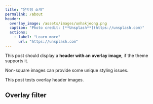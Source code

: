 ```yaml
---
title: "운학정 소개"
permalink: /about
header:
  overlay_image: /assets/images/unhakjeong.png
  caption: "Photo credit: [**Unsplash**](https://unsplash.com)"
  actions:
    - label: "Learn more"
      url: "https://unsplash.com"
---
```


This post should display a **header with an overlay image**, if the theme supports it.

Non-square images can provide some unique styling issues.

This post tests overlay header images.

## Overlay filter
